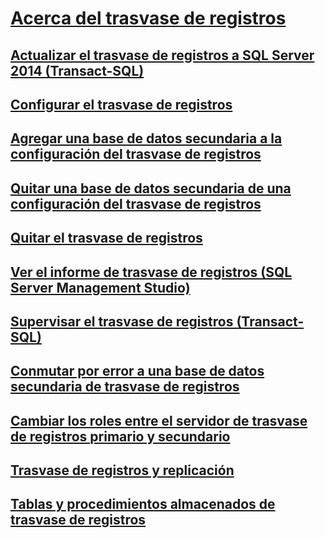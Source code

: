 # [Acerca del trasvase de registros](about-log-shipping-sql-server.md)
## [Actualizar el trasvase de registros a SQL Server 2014 (Transact-SQL)](upgrading-log-shipping-to-sql-server-2016-transact-sql.md)
## [Configurar el trasvase de registros](configure-log-shipping-sql-server.md)
## [Agregar una base de datos secundaria a la configuración del trasvase de registros](add-a-secondary-database-to-a-log-shipping-configuration-sql-server.md)
## [Quitar una base de datos secundaria de una configuración del trasvase de registros](remove-a-secondary-database-from-a-log-shipping-configuration-sql-server.md)
## [Quitar el trasvase de registros](remove-log-shipping-sql-server.md)
## [Ver el informe de trasvase de registros (SQL Server Management Studio)](view-the-log-shipping-report-sql-server-management-studio.md)
## [Supervisar el trasvase de registros (Transact-SQL)](monitor-log-shipping-transact-sql.md)
## [Conmutar por error a una base de datos secundaria de trasvase de registros](fail-over-to-a-log-shipping-secondary-sql-server.md)
## [Cambiar los roles entre el servidor de trasvase de registros primario y secundario](change-roles-between-primary-and-secondary-log-shipping-servers-sql-server.md)
## [Trasvase de registros y replicación](log-shipping-and-replication-sql-server.md)
## [Tablas y procedimientos almacenados de trasvase de registros](log-shipping-tables-and-stored-procedures.md)
